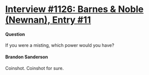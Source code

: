 # [Interview #1126: Barnes & Noble (Newnan), Entry #11](https://www.theoryland.com/intvmain.php?i=1126#11)

#### Question

If you were a misting, which power would you have?

#### Brandon Sanderson

Coinshot. Coinshot for sure.

